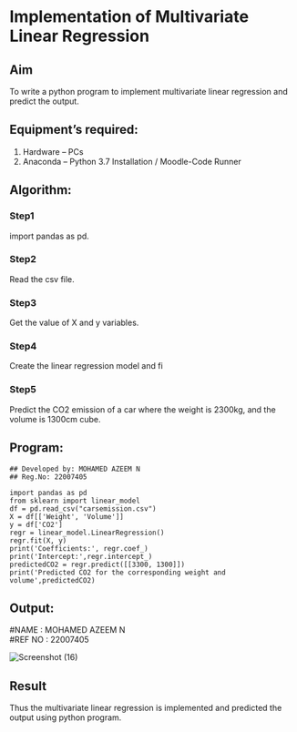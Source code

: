 # Implementation of Multivariate Linear Regression
## Aim
To write a python program to implement multivariate linear regression and predict the output.
## Equipment’s required:
1.	Hardware – PCs
2.	Anaconda – Python 3.7 Installation / Moodle-Code Runner
## Algorithm:
### Step1
import pandas as pd.
### Step2
Read the csv file.

### Step3
Get the value of X and y variables.

### Step4
Create the linear regression model and fi

### Step5
Predict the CO2 emission of a car where the weight is 2300kg, and the volume is
1300cm cube.

## Program:
```
## Developed by: MOHAMED AZEEM N
## Reg.No: 22007405

import pandas as pd
from sklearn import linear_model
df = pd.read_csv("carsemission.csv")
X = df[['Weight', 'Volume']]
y = df['CO2']
regr = linear_model.LinearRegression()
regr.fit(X, y)
print('Coefficients:', regr.coef_)
print('Intercept:',regr.intercept_)
predictedCO2 = regr.predict([[3300, 1300]])
print('Predicted CO2 for the corresponding weight and volume',predictedCO2)

```
## Output:

#NAME : MOHAMED AZEEM N
<br>
#REF NO : 22007405

![Screenshot (16)](https://user-images.githubusercontent.com/121040764/214200551-1a617bb7-86b4-4f0e-abfc-eeb89f501977.png)



## Result
Thus the multivariate linear regression is implemented and predicted the output using
python program.
